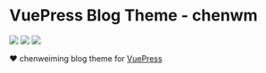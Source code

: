 # VuePress Blog Theme - chenwm

[![](https://img.shields.io/circleci/project/github/meteorlxy/vuepress-theme-meteorlxy/master.svg?style=flat)](https://circleci.com/gh/meteorlxy/vuepress-theme-meteorlxy)
[![](https://img.shields.io/npm/v/vuepress-theme-meteorlxy.svg?style=flat)](https://www.npmjs.com/package/vuepress-theme-meteorlxy)
[![](https://img.shields.io/github/license/meteorlxy/vuepress-theme-meteorlxy.svg?style=flat)](https://github.com/meteorlxy/vuepress-theme-meteorlxy/blob/master/LICENSE)

:heart: chenweiming blog theme for [VuePress](https://vuepress.vuejs.org)

[//]: # (## Documentation)

[//]: # ()
[//]: # (:book: [Live Demo and Docs]&#40;https://vuepress-theme-meteorlxy.meteorlxy.cn&#41;)
